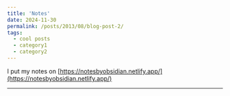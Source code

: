 ```yaml
---
title: 'Notes'
date: 2024-11-30
permalink: /posts/2013/08/blog-post-2/
tags:
  - cool posts
  - category1
  - category2
---
```


I put my notes on [https://notesbyobsidian.netlify.app/](https://notesbyobsidian.netlify.app/)


------
